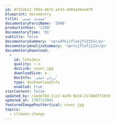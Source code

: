 ```yaml
---
id: 0f32eb12-f054-4b72-af43-4483a84ee479
blueprint: documentry
title: 'مستند تستی'
documentaryFarsiName: '2040'
productinYear: '1350'
documentaryTime: '91'
subtitle: false
documentarySummary: '<p>sdfkjsflskjf12321</p>'
documnetaryAnalizeSummary: '<p>lsjflsfj123</p>'
documentaryDownload:
  -
    id: ls5u1miv
    quality: ۱۰۸۰
    docLink: cover.jpg
    downloadSize: ۵۰۰
    DocInfo: 'زبان اصلی'
    type: docDownloadInfo
    enabled: true
starContent: false
updated_by: c1ede7bd-11c2-4af0-9224-2178b8f71939
updated_at: 1707123981
featuredImagePostVertical: cover.jpg
topics:
  - climate-change
---
```

